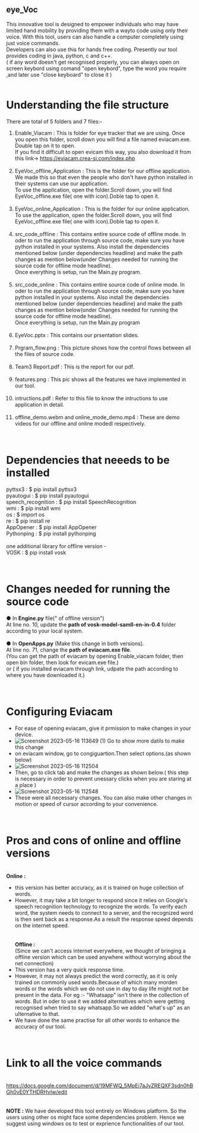 ## eye_Voc
This innovative tool is designed to empower individuals who may have limited hand mobility by providing them with a wayto code using only their voice. With this tool, users can also handle a computer completely using just voice commands.</br>
Developers can also use this for hands free coding. Presently our tool provides coding in java, python, c and c++.</br>
( if any word doesn't get recognised properly, you can always open on screen keybord using comand "open keybord", type the word you require ,and later use "close keyboard" to close it )</br></br>

# Understanding the file structure
There are total of 5 folders and 7 files:-
1. Enable_Viacam : This is folder for eye tracker that we are using. Once you open this folder, scroll down you will find a file named eviacam.exe. Double tap on                     it to open.</br>
                   If you find it difficult to open evicam this way, you also download it from this link-> https://eviacam.crea-si.com/index.php
  </br></br>                 
2. EyeVoc_offline_Application :  This is the folder for our offline application. We made this so that even the people who don't have python installed in their                           systems can use our application.</br>
                    To use the application, open the folder.Scroll down, you will find EyeVoc_offline.exe file( one with icon).Doble tap to open it.
  </br></br>                  
3. EyeVoc_online_Application : This is the folder for our online application.</br>
                     To use the application, open the folder.Scroll down, you will find EyeVoc_offline.exe file( one with icon).Doble tap to open it.
  </br></br>                   
4. src_code_offline : This contains entire source code of offline mode. In oder to run the application through source code, make sure you have python installed in                     your systems. Also install the dependencies mentioned below (under dependencies headline) and make the path changes as mention below(under Changes needed for running the source code for offline mode headline).</br>
                     Once everything is setup, run the Main.py program.
    </br></br>                 
 5. src_code_online : This contains entire source code of online mode. In oder to run the application through source code, make sure you have python installed in                          your systems. Also install the dependencies mentioned below (under dependencies headline) and make the path changes as mention below(under Changes needed for running the source code for offline mode headline).</br>
                       Once everything is setup, run the Main.py program
     </br></br>
  6. EyeVoc.pptx : This contains our prsentation slides.
  </br></br>
  7. Prgram_flow.png : This picture shows how the control flows between all the files of source code.
  </br></br>
  8. Team3 Report.pdf : This is the report for our pdf.
  </br></br>
  9. features.png :  This pic shows all the features we have implemented in our tool.
  </br></br>
  10. intructions.pdf : Refer to this file to know the intructions to use application in detail.
  </br></br>
  11. offline_demo.webm and online_mode_demo.mp4 : These are demo videos for our offline and online modedl respectively.
   </br></br></br>
   
# Dependencies that neeeds to be installed
pyttsx3 : $ pip install pyttsx3 </br>
pyautogui : $ pip install pyautogui </br>
speech_recognition : $ pip install SpeechRecognition </br>
wmi : $ pip install wmi </br>
os : $ import os </br>
re : $ pip install re </br>
AppOpener : $ pip install AppOpener </br>
Pythonping : $ pip install pythonping </br>
</br>
one additional library for offline version -</br>
VOSK : $ pip install vosk
</br></br></br>
# Changes needed for running the source code
● In <b>Engine.py</b> file(" of offline version")</br>
At line no. 10, update the <b> path of vosk-model-samll-en-in-0.4</b> folder according to your local system. 
</br></br>
●  In <b>OpenApps.py</b> (Make this change in both versions).</br>
At line no. 71, change the <b> path of eviacam.exe file</b>. </br>
(You can get the path of eviacam by opening Enable_viacam folder, then open bin
folder, then look for evicam.exe file.) 
</br> or ( if you installed eviacam through link, udpate the path according to where you have downloaded it.)
</br></br></br>

# Configuring Eviacam
- For ease of opening eviacam, give it prmission to make changes in your device.
- ![Screenshot 2023-05-16 113649 (1)](https://github.com/pranjali1205/eye_Voc/assets/93343451/e8f82122-e818-428d-9026-f93afbba8d14)
   Go to show more datils to make this change
- on eviacam window, go to congiguartion.Then select options.(as shown below)
- ![Screenshot 2023-05-16 112504](https://github.com/pranjali1205/eye_Voc/assets/93343451/c6420e18-40c1-4608-aa16-1c9b8e744a6d)
- Then, go to click tab and make the changes as shown below.( this step is necessary in order to prevent unessary clicks when you are staring at a place )
- ![Screenshot 2023-05-16 112548](https://github.com/pranjali1205/eye_Voc/assets/93343451/dd4ca94a-19ce-414f-9d14-f55f54f44afb)
- These were all necessary changes. You can also make other changes in motion or speed of cursor according to your convenience.
</br></br></br>
# Pros and cons of online and offline versions
</br> <b>Online :</b></br>
- this version has better accuracy, as it is trained on huge collection of words.
- However, it may take a bit longer to respond since it relies on Google's speech recognition technology to recognize the words. To verify each word, the system needs to connect to a server, and the recognized word is then sent back as a response.As a result the response speed depends on the internet speed. 
</br></br>
</br> <b>Offline :</b></br>
(Since we can't access internet everywhere, we thought of bringing a offline version which can be used anywhere without worrying about the net connection)
- This version has a very quick response time.
- However, it may not always predict the word correctly, as it is only trained on commonly used words.Because of which many morden words or the words which we do not use in day to day life might not be present in the data. For eg :- "Whatsapp" isn't there in the collection of words. But in oder to use it we added alternatives which were getting recognised when tried to say whatsapp.So we added "what's up" as an ulternative to that.</br> 
- We have done the same practise for all other words to enhance the accuracy of our tool. 
</br></br></br>

# Link to all the voice commands
</br> https://docs.google.com/document/d/19MFWQ_5MpEi7aJvZREQXF3sdn0hBGh0vE0YTHDRHvIw/edit
</br></br></br>
<b>NOTE :</b> We have developed this tool entirely on Windows platform. So the users using other os might face some dependencies problem. Hence we suggest using windows os to test or exprience functionalities of our tool.

